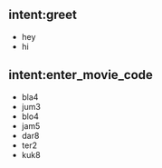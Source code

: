 ## intent:greet
- hey
- hi

## intent:enter_movie_code
- bla4
- jum3
- blo4
- jam5
- dar8
- ter2
- kuk8
